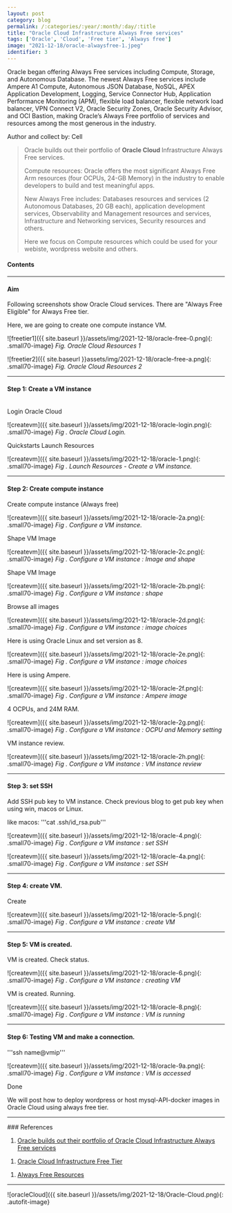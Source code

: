 ```yaml
---
layout: post
category: blog
permalink: /:categories/:year/:month/:day/:title
title: "Oracle Cloud Infrastructure Always Free services"
tags: ['Oracle', 'Cloud', 'Free tier', 'Always free']
image: "2021-12-18/oracle-alwaysfree-1.jpeg"
identifier: 3
---
```

Oracle began offering Always Free services including Compute, Storage, and Autonomous Database. The newest Always Free services include Ampere A1 Compute, Autonomous JSON Database, NoSQL, APEX Application Development, Logging, Service Connector Hub, Application Performance Monitoring (APM), flexible load balancer, flexible network load balancer, VPN Connect V2, Oracle Security Zones, Oracle Security Advisor, and OCI Bastion, making Oracle’s Always Free portfolio of services and resources among the most generous in the industry. 

Author and collect by: Cell

<!--more-->

<blockquote class="tip">
Oracle builds out their portfolio of <strong> Oracle Cloud </strong> Infrastructure Always Free services.  

Compute resources: Oracle offers the most significant Always Free Arm resources (four OCPUs, 24-GB Memory) in the industry to enable developers to build and test meaningful apps.

New Always Free includes: Databases resources and services (2 Autonomous Databases, 20 GB each), application development services, Observability and Management resources and services, Infrastructure and Networking services, Security resources and others.

Here we focus on Compute resources which could be used for your webiste, wordpress website and others.

</blockquote>

<div class="list-of-contents">
  <h4>Contents</h4>
  <ul></ul>
</div>


<hr class="with-margin">
<h4 class="header" id="quantization">Aim</h4>
Following screenshots show Oracle Cloud services. There are "Always Free Eligible" for Always Free tier.

Here, we are going to create one compute instance VM.

![freetier1]({{ site.baseurl }}/assets/img/2021-12-18/oracle-free-0.png){: .small70-image}
<em class="figure">Fig. Oracle Cloud Resources 1</em>
<br>

![freetier2]({{ site.baseurl }}assets/img/2021-12-18/oracle-free-a.png){: .small70-image}
<em class="figure">Fig. Oracle Cloud Resources 2</em>
<br>


<hr class="with-margin">
<h4 class="header" id="quantization">Step 1: Create a VM instance</h4>

<br>
Login Oracle Cloud
<br>

![createvm]({{ site.baseurl }}/assets/img/2021-12-18/oracle-login.png){: .small70-image}
<em class="figure">Fig . Oracle Cloud Login.</em>
<br>

Quickstarts Launch Resources
<br>

![createvm]({{ site.baseurl }}/assets/img/2021-12-18/oracle-1.png){: .small70-image}
<em class="figure">Fig . Launch Resources -  Create a VM instance.</em>
<br>


<hr class="with-margin">
<h4 class="header" id="quantization">Step 2: Create compute instance </h4>

Create compute instance (Always free)
<br>

![createvm]({{ site.baseurl }}/assets/img/2021-12-18/oracle-2a.png){: .small70-image}
<em class="figure">Fig . Configure a VM instance.</em>
<br>


Shape VM Image
<br>

![createvm]({{ site.baseurl }}/assets/img/2021-12-18/oracle-2c.png){: .small70-image}
<em class="figure">Fig . Configure a VM instance : Image and shape</em>
<br>



Shape VM Image
<br>

![createvm]({{ site.baseurl }}/assets/img/2021-12-18/oracle-2b.png){: .small70-image}
<em class="figure">Fig . Configure a VM instance : shape</em>
<br>

Browse all images
<br>

![createvm]({{ site.baseurl }}/assets/img/2021-12-18/oracle-2d.png){: .small70-image}
<em class="figure">Fig . Configure a VM instance : image choices</em>
<br>



Here is using Oracle Linux and set version as 8.
<br>

![createvm]({{ site.baseurl }}/assets/img/2021-12-18/oracle-2e.png){: .small70-image}
<em class="figure">Fig . Configure a VM instance : image choices</em>
<br>


Here is using Ampere.
<br>

![createvm]({{ site.baseurl }}/assets/img/2021-12-18/oracle-2f.png){: .small70-image}
<em class="figure">Fig . Configure a VM instance : Ampere image</em>
<br>


4 OCPUs, and 24M RAM.
<br>

![createvm]({{ site.baseurl }}/assets/img/2021-12-18/oracle-2g.png){: .small70-image}
<em class="figure">Fig . Configure a VM instance : OCPU and Memory setting</em>
<br>


VM instance review.
<br>

![createvm]({{ site.baseurl }}/assets/img/2021-12-18/oracle-2h.png){: .small70-image}
<em class="figure">Fig . Configure a VM instance : VM instance review</em>
<br>

<hr class="with-margin">
<h4 class="header" id="quantization">Step 3: set SSH</h4>

Add SSH pub key to VM instance. Check previous blog to get pub key when using win, macos or Linux.

like macos:  '''cat .ssh/id_rsa.pub'''


![createvm]({{ site.baseurl }}/assets/img/2021-12-18/oracle-4.png){: .small70-image}
<em class="figure">Fig . Configure a VM instance : set SSH</em>
<br>


![createvm]({{ site.baseurl }}/assets/img/2021-12-18/oracle-4a.png){: .small70-image}
<em class="figure">Fig . Configure a VM instance : set SSH</em>
<br>

<hr class="with-margin">
<h4 class="header" id="quantization">Step 4: create VM.</h4>

Create
<br>

![createvm]({{ site.baseurl }}/assets/img/2021-12-18/oracle-5.png){: .small70-image}
<em class="figure">Fig . Configure a VM instance : create VM</em>
<br>


<hr class="with-margin">
<h4 class="header" id="quantization">Step 5: VM is created.</h4>

VM is created. Check status.
<br>

![createvm]({{ site.baseurl }}/assets/img/2021-12-18/oracle-6.png){: .small70-image}
<em class="figure">Fig . Configure a VM instance : creating VM</em>
<br>

VM is created. Running.
<br>

![createvm]({{ site.baseurl }}/assets/img/2021-12-18/oracle-8.png){: .small70-image}
<em class="figure">Fig . Configure a VM instance : VM is running</em>
<br>



<hr class="with-margin">
<h4 class="header" id="quantization">Step 6: Testing VM and make a connection.</h4>

'''ssh name@vmip'''
<br>

![createvm]({{ site.baseurl }}/assets/img/2021-12-18/oracle-9a.png){: .small70-image}
<em class="figure">Fig . Configure a VM instance : VM is accessed</em>
<br>

Done
<br>


We will post how to deploy wordpress or host mysql-API-docker images in Oracle Cloud using always free tier.
<br>

<hr class="with-margin">
### References

<ol>
  <li><a href="https://blogs.oracle.com/cloud-infrastructure/post/oracle-builds-out-their-portfolio-of-oracle-cloud-infrastructure-always-free-services">Oracle builds out their portfolio of Oracle Cloud Infrastructure Always Free services</a></li>
</ol>

<ol>
  <li><a href="https://docs.oracle.com/en-us/iaas/Content/FreeTier/freetier.htm">Oracle Cloud Infrastructure Free Tier</a></li>
</ol>

<ol>
  <li><a href="https://docs.oracle.com/en-us/iaas/Content/FreeTier/freetier_topic-Always_Free_Resources.htm">Always Free Resources</a></li>
</ol>

<hr class="with-margin">

![oracleCloud]({{ site.baseurl }}/assets/img/2021-12-18/Oracle-Cloud.png){: .autofit-image}
<br>